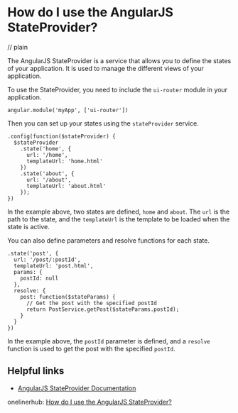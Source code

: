 # How do I use the AngularJS StateProvider?
// plain

The AngularJS StateProvider is a service that allows you to define the states of your application. It is used to manage the different views of your application.

To use the StateProvider, you need to include the `ui-router` module in your application.

```
angular.module('myApp', ['ui-router'])
```

Then you can set up your states using the `stateProvider` service.

```
.config(function($stateProvider) {
  $stateProvider
    .state('home', {
      url: '/home',
      templateUrl: 'home.html'
    })
    .state('about', {
      url: '/about',
      templateUrl: 'about.html'
    });
})
```

In the example above, two states are defined, `home` and `about`. The `url` is the path to the state, and the `templateUrl` is the template to be loaded when the state is active.

You can also define parameters and resolve functions for each state.

```
.state('post', {
  url: '/post/:postId',
  templateUrl: 'post.html',
  params: {
    postId: null
  },
  resolve: {
    post: function($stateParams) {
      // Get the post with the specified postId
      return PostService.getPost($stateParams.postId);
    }
  }
})
```

In the example above, the `postId` parameter is defined, and a `resolve` function is used to get the post with the specified `postId`.

## Helpful links

- [AngularJS StateProvider Documentation](https://ui-router.github.io/ng1/docs/latest/index.html#/api/ui.router.state.$stateProvider)

onelinerhub: [How do I use the AngularJS StateProvider?](https://onelinerhub.com/angularjs/how-do-i-use-the-angularjs-stateprovider)